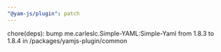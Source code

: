 ```yaml
---
"@yam-js/plugin": patch
---
```


chore(deps): bump me.carleslc.Simple-YAML:Simple-Yaml from 1.8.3 to 1.8.4 in /packages/yamjs-plugin/common
